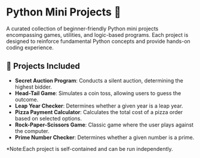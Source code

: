 # Python Mini Projects 🐍

A curated collection of beginner-friendly Python mini projects encompassing games, utilities, and logic-based programs. Each project is designed to reinforce fundamental Python concepts and provide hands-on coding experience.

## 📁 Projects Included

- **Secret Auction Program**: Conducts a silent auction, determining the highest bidder.
- **Head-Tail Game**: Simulates a coin toss, allowing users to guess the outcome.
- **Leap Year Checker**: Determines whether a given year is a leap year.
- **Pizza Payment Calculator**: Calculates the total cost of a pizza order based on selected options.
- **Rock-Paper-Scissors Game**: Classic game where the user plays against the computer.
- **Prime Number Checker**: Determines whether a given number is a prime.

*Note:Each project is self-contained and can be run independently.
